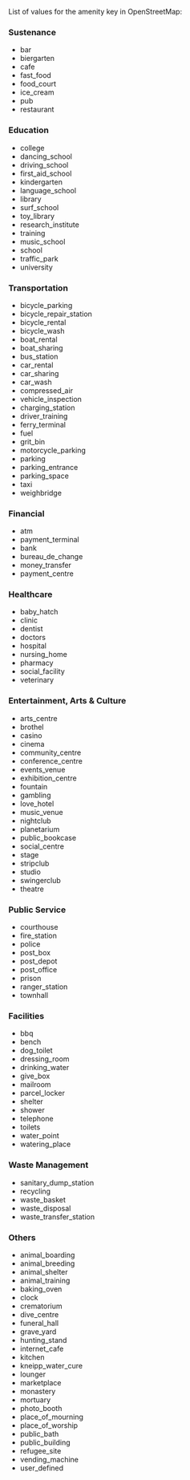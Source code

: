 List of values for the amenity key in OpenStreetMap:

### Sustenance
- bar
- biergarten
- cafe
- fast_food
- food_court
- ice_cream
- pub
- restaurant

### Education
- college
- dancing_school
- driving_school
- first_aid_school
- kindergarten
- language_school
- library
- surf_school
- toy_library
- research_institute
- training
- music_school
- school
- traffic_park
- university

### Transportation
- bicycle_parking
- bicycle_repair_station
- bicycle_rental
- bicycle_wash
- boat_rental
- boat_sharing
- bus_station
- car_rental
- car_sharing
- car_wash
- compressed_air
- vehicle_inspection
- charging_station
- driver_training
- ferry_terminal
- fuel
- grit_bin
- motorcycle_parking
- parking
- parking_entrance
- parking_space
- taxi
- weighbridge

### Financial
- atm
- payment_terminal
- bank
- bureau_de_change
- money_transfer
- payment_centre

### Healthcare
- baby_hatch
- clinic
- dentist
- doctors
- hospital
- nursing_home
- pharmacy
- social_facility
- veterinary

### Entertainment, Arts & Culture
- arts_centre
- brothel
- casino
- cinema
- community_centre
- conference_centre
- events_venue
- exhibition_centre
- fountain
- gambling
- love_hotel
- music_venue
- nightclub
- planetarium
- public_bookcase
- social_centre
- stage
- stripclub
- studio
- swingerclub
- theatre

### Public Service
- courthouse
- fire_station
- police
- post_box
- post_depot
- post_office
- prison
- ranger_station
- townhall

### Facilities
- bbq
- bench
- dog_toilet
- dressing_room
- drinking_water
- give_box
- mailroom
- parcel_locker
- shelter
- shower
- telephone
- toilets
- water_point
- watering_place

### Waste Management
- sanitary_dump_station
- recycling
- waste_basket
- waste_disposal
- waste_transfer_station

### Others
- animal_boarding
- animal_breeding
- animal_shelter
- animal_training
- baking_oven
- clock
- crematorium
- dive_centre
- funeral_hall
- grave_yard
- hunting_stand
- internet_cafe
- kitchen
- kneipp_water_cure
- lounger
- marketplace
- monastery
- mortuary
- photo_booth
- place_of_mourning
- place_of_worship
- public_bath
- public_building
- refugee_site
- vending_machine
- user_defined
